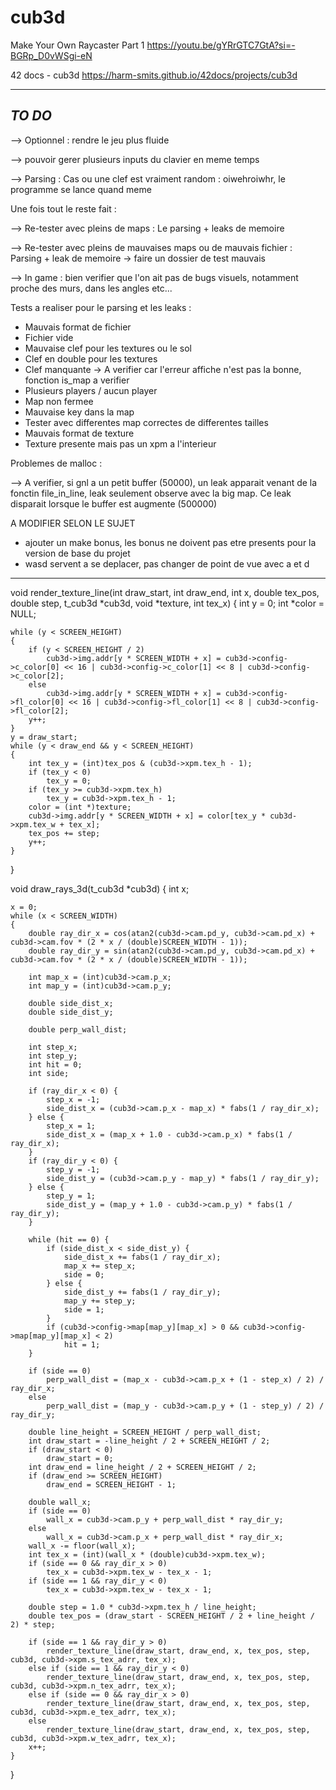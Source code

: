 # cub3d


Make Your Own Raycaster Part 1
https://youtu.be/gYRrGTC7GtA?si=-BGRp_D0vWSgi-eN

42 docs - cub3d
https://harm-smits.github.io/42docs/projects/cub3d


---
*TO DO*
---

--> Optionnel : rendre le jeu plus fluide

--> pouvoir gerer plusieurs inputs du clavier en meme temps

--> Parsing : Cas ou une clef est vraiment random : oiwehroiwhr, le programme se lance quand meme


Une fois tout le reste fait :

--> Re-tester avec pleins de maps : Le parsing + leaks de memoire

--> Re-tester avec pleins de mauvaises maps ou de mauvais fichier : Parsing + leak de memoire
	-> faire un dossier de test mauvais

--> In game : bien verifier que l'on ait pas de bugs visuels, notamment proche des murs, dans les angles etc...


Tests a realiser pour le parsing et les leaks :
- Mauvais format de fichier
- Fichier vide
- Mauvaise clef pour les textures ou le sol
- Clef en double pour les textures
- Clef manquante -> A verifier car l'erreur affiche n'est pas la bonne, fonction is_map a verifier
- Plusieurs players / aucun player
- Map non fermee
- Mauvaise key dans la map
- Tester avec differentes map correctes de differentes tailles
- Mauvais format de texture
- Texture presente mais pas un xpm a l'interieur

Problemes de malloc :

--> A verifier, si gnl a un petit buffer (50000), un leak apparait venant de la fonctin file_in_line, leak seulement observe avec la big map. Ce leak disparait lorsque le buffer est augmente (500000)

A MODIFIER SELON LE SUJET
- ajouter un make bonus, les bonus ne doivent pas etre presents pour la version de base du projet
- wasd servent a se deplacer, pas changer de point de vue avec a et d


------------


void render_texture_line(int draw_start, int draw_end, int x, double tex_pos, double step, t_cub3d *cub3d, void *texture, int tex_x)
{
    int y = 0;
    int *color = NULL;
    
    while (y < SCREEN_HEIGHT)
    {
        if (y < SCREEN_HEIGHT / 2)
            cub3d->img.addr[y * SCREEN_WIDTH + x] = cub3d->config->c_color[0] << 16 | cub3d->config->c_color[1] << 8 | cub3d->config->c_color[2];
        else
            cub3d->img.addr[y * SCREEN_WIDTH + x] = cub3d->config->fl_color[0] << 16 | cub3d->config->fl_color[1] << 8 | cub3d->config->fl_color[2];
        y++;
    }
    y = draw_start;
    while (y < draw_end && y < SCREEN_HEIGHT)
    {
        int tex_y = (int)tex_pos & (cub3d->xpm.tex_h - 1);
        if (tex_y < 0)
            tex_y = 0;
        if (tex_y >= cub3d->xpm.tex_h)
            tex_y = cub3d->xpm.tex_h - 1;
        color = (int *)texture;
        cub3d->img.addr[y * SCREEN_WIDTH + x] = color[tex_y * cub3d->xpm.tex_w + tex_x];
        tex_pos += step;
        y++;
    }
}

void draw_rays_3d(t_cub3d *cub3d)
{
    int x;

    x = 0;
    while (x < SCREEN_WIDTH)
    {
        double ray_dir_x = cos(atan2(cub3d->cam.pd_y, cub3d->cam.pd_x) + cub3d->cam.fov * (2 * x / (double)SCREEN_WIDTH - 1));
        double ray_dir_y = sin(atan2(cub3d->cam.pd_y, cub3d->cam.pd_x) + cub3d->cam.fov * (2 * x / (double)SCREEN_WIDTH - 1));

        int map_x = (int)cub3d->cam.p_x;
        int map_y = (int)cub3d->cam.p_y;

        double side_dist_x;
        double side_dist_y;

        double perp_wall_dist;

        int step_x;
        int step_y;
        int hit = 0;
        int side;

        if (ray_dir_x < 0) {
            step_x = -1;
            side_dist_x = (cub3d->cam.p_x - map_x) * fabs(1 / ray_dir_x);
        } else {
            step_x = 1;
            side_dist_x = (map_x + 1.0 - cub3d->cam.p_x) * fabs(1 / ray_dir_x);
        }
        if (ray_dir_y < 0) {
            step_y = -1;
            side_dist_y = (cub3d->cam.p_y - map_y) * fabs(1 / ray_dir_y);
        } else {
            step_y = 1;
            side_dist_y = (map_y + 1.0 - cub3d->cam.p_y) * fabs(1 / ray_dir_y);
        }

        while (hit == 0) {
            if (side_dist_x < side_dist_y) {
                side_dist_x += fabs(1 / ray_dir_x);
                map_x += step_x;
                side = 0;
            } else {
                side_dist_y += fabs(1 / ray_dir_y);
                map_y += step_y;
                side = 1;
            }
            if (cub3d->config->map[map_y][map_x] > 0 && cub3d->config->map[map_y][map_x] < 2)
                hit = 1;
        }

        if (side == 0)
            perp_wall_dist = (map_x - cub3d->cam.p_x + (1 - step_x) / 2) / ray_dir_x;
        else
            perp_wall_dist = (map_y - cub3d->cam.p_y + (1 - step_y) / 2) / ray_dir_y;

        double line_height = SCREEN_HEIGHT / perp_wall_dist;
        int draw_start = -line_height / 2 + SCREEN_HEIGHT / 2;
        if (draw_start < 0)
            draw_start = 0;
        int draw_end = line_height / 2 + SCREEN_HEIGHT / 2;
        if (draw_end >= SCREEN_HEIGHT)
            draw_end = SCREEN_HEIGHT - 1;

        double wall_x;
        if (side == 0)
            wall_x = cub3d->cam.p_y + perp_wall_dist * ray_dir_y;
        else
            wall_x = cub3d->cam.p_x + perp_wall_dist * ray_dir_x;
        wall_x -= floor(wall_x);
        int tex_x = (int)(wall_x * (double)cub3d->xpm.tex_w);
        if (side == 0 && ray_dir_x > 0)
            tex_x = cub3d->xpm.tex_w - tex_x - 1;
        if (side == 1 && ray_dir_y < 0)
            tex_x = cub3d->xpm.tex_w - tex_x - 1;

        double step = 1.0 * cub3d->xpm.tex_h / line_height;
        double tex_pos = (draw_start - SCREEN_HEIGHT / 2 + line_height / 2) * step;

        if (side == 1 && ray_dir_y > 0)
            render_texture_line(draw_start, draw_end, x, tex_pos, step, cub3d, cub3d->xpm.s_tex_adrr, tex_x);
        else if (side == 1 && ray_dir_y < 0)
            render_texture_line(draw_start, draw_end, x, tex_pos, step, cub3d, cub3d->xpm.n_tex_adrr, tex_x);
        else if (side == 0 && ray_dir_x > 0)
            render_texture_line(draw_start, draw_end, x, tex_pos, step, cub3d, cub3d->xpm.e_tex_adrr, tex_x);
        else
            render_texture_line(draw_start, draw_end, x, tex_pos, step, cub3d, cub3d->xpm.w_tex_adrr, tex_x);
        x++;
    }
}
